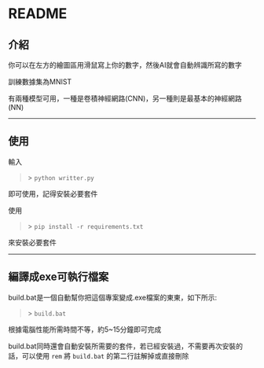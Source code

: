 # README

## 介紹

你可以在左方的繪圖區用滑鼠寫上你的數字，然後AI就會自動辨識所寫的數字

訓練數據集為MNIST

有兩種模型可用，一種是卷積神經網路(CNN)，另一種則是最基本的神經網路(NN)

---

## 使用

輸入
>\> `python writter.py`

即可使用，記得安裝必要套件

使用
>\> `pip install -r requirements.txt`

來安裝必要套件

---

## 編譯成exe可執行檔案

build.bat是一個自動幫你把這個專案變成.exe檔案的東東，如下所示:
>\> `build.bat`

根據電腦性能所需時間不等，約5~15分鐘即可完成

build.bat同時還會自動安裝所需要的套件，若已經安裝過，不需要再次安裝的話，可以使用 `rem` 將 `build.bat` 的第二行註解掉或直接刪除

